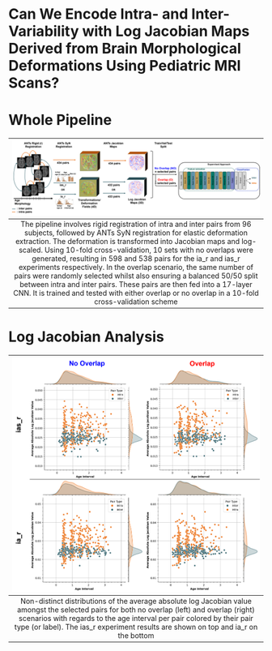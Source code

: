 # Can We Encode Intra- and Inter-Variability with Log Jacobian Maps Derived from Brain Morphological Deformations Using Pediatric MRI Scans?

# Whole Pipeline
|![](images/schema-global.png)|
|:--:| 
|The pipeline involves rigid registration of intra and inter pairs from 96 subjects, followed by ANTs SyN registration for elastic deformation extraction. The deformation is transformed into Jacobian maps and log-scaled. Using 10-fold cross-validation, 10 sets with no overlaps were generated, resulting in 598 and 538 pairs for the ia\_r and ias\_r experiments respectively. In the overlap scenario, the same number of pairs were randomly selected whilst also ensuring a balanced 50/50 split between intra and inter pairs. These pairs are then fed into a 17-layer CNN. It is trained and tested with either overlap or no overlap in a 10-fold cross-validation scheme|
# Log Jacobian Analysis
|![](images/logJac_age_interval_N_NO.png)|
|:--:| 
|Non-distinct distributions of the average absolute log Jacobian value amongst the selected pairs for both no overlap (left) and overlap (right) scenarios with regards to the age interval per pair colored by their pair type (or label). The ias_r experiment results are shown on top and ia_r on the bottom|
